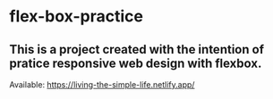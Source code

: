 # flex-box-practice

## This is a project created with the intention of pratice responsive web design with flexbox.

Available: https://living-the-simple-life.netlify.app/
